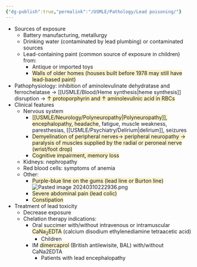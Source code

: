 ```yaml
---
{"dg-publish":true,"permalink":"/USMLE/Pathology/Lead poisoning/"}
---
```


- Sources of exposure
	- Battery manufacturing, metallurgy
	- Drinking water (contaminated by lead plumbing)  or contaminated sources 
	- Lead-containing paint (common source of exposure in children) from:
		- Antique or imported toys
		- <span style="background:rgba(240, 200, 0, 0.2)">Walls of older homes (houses built before 1978 may still have lead-based paint)</span>
- Pathophysiology: inhibition of aminolevulinate dehydratase and ferrochelatase → [[USMLE/Blood/Heme synthesis\|heme synthesis]] disruption → <span style="background:rgba(240, 200, 0, 0.2)">↑ protoporphyrin and ↑ aminolevulinic acid in RBCs</span>
- Clinical features
	- Nervous system
		- <span style="background:rgba(240, 200, 0, 0.2)">[[USMLE/Neurology/Polyneuropathy\|Polyneuropathy]], encephalopathy, headache</span>, fatigue, muscle weakness, paresthesias, [[USMLE/Psychiatry/Delirium\|delirium]], seizures
		- <span style="background:rgba(240, 200, 0, 0.2)">Demyelination of peripheral nerves→ peripheral neuropathy → paralysis of muscles supplied by the radial or peroneal nerve (wrist/foot drop)</span>
		- <span style="background:rgba(240, 200, 0, 0.2)">Cognitive impairment, memory loss</span>
	- Kidneys: nephropathy
	- Red blood cells: symptoms of anemia
	- Other:
		- <span style="background:rgba(240, 200, 0, 0.2)">Purple-blue line on the gums (lead line or Burton line)</span> ![Pasted image 20240310222936.png](/img/user/appendix/Pasted%20image%2020240310222936.png)
		- <span style="background:rgba(240, 200, 0, 0.2)">Severe abdominal pain (lead colic)</span>
		- <span style="background:rgba(240, 200, 0, 0.2)">Constipation</span>
- Treatment of lead toxicity 
	- Decrease exposure
	- Chelation therapy indications: 
		- Oral succimer with/without intravenous or intramuscular <span style="background:rgba(240, 200, 0, 0.2)">CaNa<sub>2</sub>EDTA</span> (calcium disodium ethylenediamine tetraacetic acid) 
			- Children
		- IM <span style="background:rgba(240, 200, 0, 0.2)">dimercaprol</span> (British antilewisite, BAL) with/without CaNa2EDTA
			- Patients with lead encephalopathy
